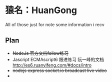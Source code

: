 # 猿名：HuanGong

All of those just for note some information i recv

## Plan

* ~~NodeJs 官方文档follow练习~~
* Jascript ECMAscript6 跟进练习 阮一峰的文档 [http:\/\/es6.ruanyifeng.com\/\#docs\/intro](http://es6.ruanyifeng.com/#docs/intro)
* ~~nodejs express socket.io broadcast live video~~
* 

